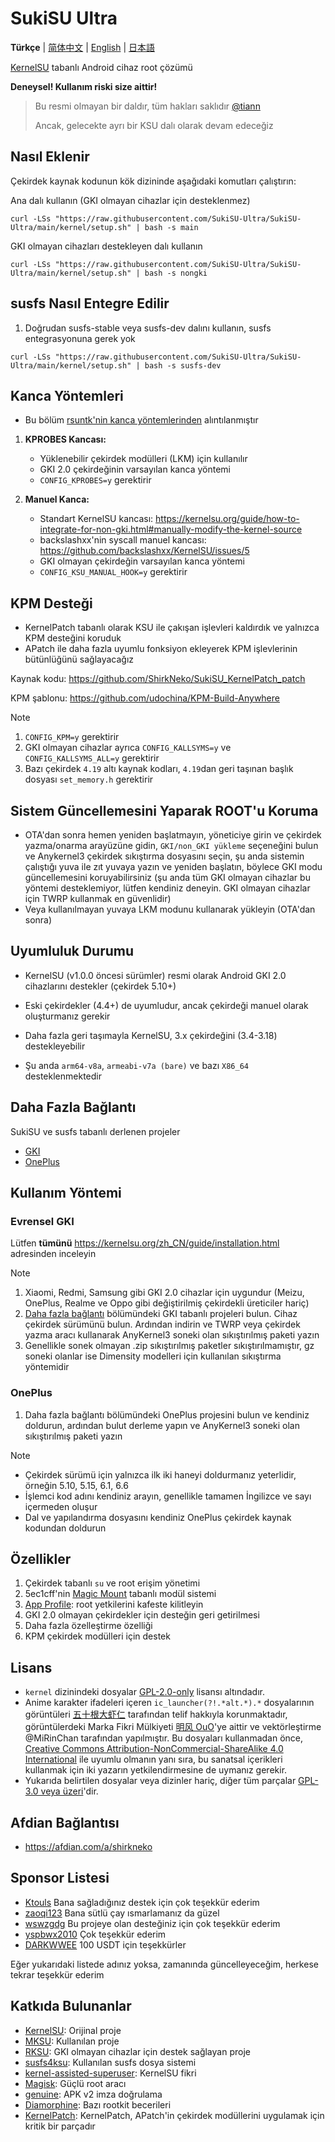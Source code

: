 # SukiSU Ultra

**Türkçe** | [简体中文](README.md) | [English](README-en.md) | [日本語](README-ja.md)

[KernelSU](https://github.com/tiann/KernelSU) tabanlı Android cihaz root çözümü

**Deneysel! Kullanım riski size aittir!**

> Bu resmi olmayan bir daldır, tüm hakları saklıdır [@tiann](https://github.com/tiann)
>
> Ancak, gelecekte ayrı bir KSU dalı olarak devam edeceğiz

## Nasıl Eklenir

Çekirdek kaynak kodunun kök dizininde aşağıdaki komutları çalıştırın:

Ana dalı kullanın (GKI olmayan cihazlar için desteklenmez)

```
curl -LSs "https://raw.githubusercontent.com/SukiSU-Ultra/SukiSU-Ultra/main/kernel/setup.sh" | bash -s main
```

GKI olmayan cihazları destekleyen dalı kullanın

```
curl -LSs "https://raw.githubusercontent.com/SukiSU-Ultra/SukiSU-Ultra/main/kernel/setup.sh" | bash -s nongki
```

## susfs Nasıl Entegre Edilir

1. Doğrudan susfs-stable veya susfs-dev dalını kullanın, susfs entegrasyonuna gerek yok

```
curl -LSs "https://raw.githubusercontent.com/SukiSU-Ultra/SukiSU-Ultra/main/kernel/setup.sh" | bash -s susfs-dev
```

## Kanca Yöntemleri

- Bu bölüm [rsuntk\'nin kanca yöntemlerinden](https://github.com/rsuntk/KernelSU) alıntılanmıştır

1. **KPROBES Kancası:**

   - Yüklenebilir çekirdek modülleri (LKM) için kullanılır
   - GKI 2.0 çekirdeğinin varsayılan kanca yöntemi
   - `CONFIG_KPROBES=y` gerektirir

2. **Manuel Kanca:**
   - Standart KernelSU kancası: https://kernelsu.org/guide/how-to-integrate-for-non-gki.html#manually-modify-the-kernel-source
   - backslashxx\'nin syscall manuel kancası: https://github.com/backslashxx/KernelSU/issues/5
   - GKI olmayan çekirdeğin varsayılan kanca yöntemi
   - `CONFIG_KSU_MANUAL_HOOK=y` gerektirir

## KPM Desteği

- KernelPatch tabanlı olarak KSU ile çakışan işlevleri kaldırdık ve yalnızca KPM desteğini koruduk
- APatch ile daha fazla uyumlu fonksiyon ekleyerek KPM işlevlerinin bütünlüğünü sağlayacağız

Kaynak kodu: https://github.com/ShirkNeko/SukiSU_KernelPatch_patch

KPM şablonu: https://github.com/udochina/KPM-Build-Anywhere

> [!Note]
>
> 1. `CONFIG_KPM=y` gerektirir
> 2. GKI olmayan cihazlar ayrıca `CONFIG_KALLSYMS=y` ve `CONFIG_KALLSYMS_ALL=y` gerektirir
> 3. Bazı çekirdek `4.19` altı kaynak kodları, `4.19`dan geri taşınan başlık dosyası `set_memory.h` gerektirir

## Sistem Güncellemesini Yaparak ROOT\'u Koruma

- OTA\'dan sonra hemen yeniden başlatmayın, yöneticiye girin ve çekirdek yazma/onarma arayüzüne gidin, `GKI/non_GKI yükleme` seçeneğini bulun ve Anykernel3 çekirdek sıkıştırma dosyasını seçin, şu anda sistemin çalıştığı yuva ile zıt yuvaya yazın ve yeniden başlatın, böylece GKI modu güncellemesini koruyabilirsiniz (şu anda tüm GKI olmayan cihazlar bu yöntemi desteklemiyor, lütfen kendiniz deneyin. GKI olmayan cihazlar için TWRP kullanmak en güvenlidir)
- Veya kullanılmayan yuvaya LKM modunu kullanarak yükleyin (OTA\'dan sonra)

## Uyumluluk Durumu

- KernelSU (v1.0.0 öncesi sürümler) resmi olarak Android GKI 2.0 cihazlarını destekler (çekirdek 5.10+)

- Eski çekirdekler (4.4+) de uyumludur, ancak çekirdeği manuel olarak oluşturmanız gerekir

- Daha fazla geri taşımayla KernelSU, 3.x çekirdeğini (3.4-3.18) destekleyebilir

- Şu anda `arm64-v8a`, `armeabi-v7a (bare)` ve bazı `X86_64` desteklenmektedir

## Daha Fazla Bağlantı

SukiSU ve susfs tabanlı derlenen projeler

- [GKI](https://github.com/ShirkNeko/GKI_KernelSU_SUSFS)
- [OnePlus](https://github.com/ShirkNeko/Action_OnePlus_MKSU_SUSFS)

## Kullanım Yöntemi

### Evrensel GKI

Lütfen **tümünü** https://kernelsu.org/zh_CN/guide/installation.html adresinden inceleyin

> [!Note]
>
> 1. Xiaomi, Redmi, Samsung gibi GKI 2.0 cihazlar için uygundur (Meizu, OnePlus, Realme ve Oppo gibi değiştirilmiş çekirdekli üreticiler hariç)
> 2. [Daha fazla bağlantı](#daha-fazla-bağlantı) bölümündeki GKI tabanlı projeleri bulun. Cihaz çekirdek sürümünü bulun. Ardından indirin ve TWRP veya çekirdek yazma aracı kullanarak AnyKernel3 soneki olan sıkıştırılmış paketi yazın
> 3. Genellikle sonek olmayan .zip sıkıştırılmış paketler sıkıştırılmamıştır, gz soneki olanlar ise Dimensity modelleri için kullanılan sıkıştırma yöntemidir

### OnePlus

1. Daha fazla bağlantı bölümündeki OnePlus projesini bulun ve kendiniz doldurun, ardından bulut derleme yapın ve AnyKernel3 soneki olan sıkıştırılmış paketi yazın

> [!Note]
>
> - Çekirdek sürümü için yalnızca ilk iki haneyi doldurmanız yeterlidir, örneğin 5.10, 5.15, 6.1, 6.6
> - İşlemci kod adını kendiniz arayın, genellikle tamamen İngilizce ve sayı içermeden oluşur
> - Dal ve yapılandırma dosyasını kendiniz OnePlus çekirdek kaynak kodundan doldurun

## Özellikler

1. Çekirdek tabanlı `su` ve root erişim yönetimi
2. 5ec1cff\'nin [Magic Mount](https://github.com/5ec1cff/KernelSU) tabanlı modül sistemi
3. [App Profile](https://kernelsu.org/guide/app-profile.html): root yetkilerini kafeste kilitleyin
4. GKI 2.0 olmayan çekirdekler için desteğin geri getirilmesi
5. Daha fazla özelleştirme özelliği
6. KPM çekirdek modülleri için destek

## Lisans

- `kernel` dizinindeki dosyalar [GPL-2.0-only](https://www.gnu.org/licenses/old-licenses/gpl-2.0.en.html) lisansı altındadır.
- Anime karakter ifadeleri içeren `ic_launcher(?!.*alt.*).*` dosyalarının görüntüleri [五十根大虾仁](https://space.bilibili.com/370927) tarafından telif hakkıyla korunmaktadır, görüntülerdeki Marka Fikri Mülkiyeti [明风 OuO](https://space.bilibili.com/274939213)'ye aittir ve vektörleştirme @MiRinChan tarafından yapılmıştır. Bu dosyaları kullanmadan önce, [Creative Commons Attribution-NonCommercial-ShareAlike 4.0 International](https://creativecommons.org/licenses/by-nc-sa/4.0/legalcode.txt) ile uyumlu olmanın yanı sıra, bu sanatsal içerikleri kullanmak için iki yazarın yetkilendirmesine de uymanız gerekir.
- Yukarıda belirtilen dosyalar veya dizinler hariç, diğer tüm parçalar [GPL-3.0 veya üzeri](https://www.gnu.org/licenses/gpl-3.0.html)'dir.

## Afdian Bağlantısı

- https://afdian.com/a/shirkneko

## Sponsor Listesi

- [Ktouls](https://github.com/Ktouls) Bana sağladığınız destek için çok teşekkür ederim
- [zaoqi123](https://github.com/zaoqi123) Bana sütlü çay ısmarlamanız da güzel
- [wswzgdg](https://github.com/wswzgdg) Bu projeye olan desteğiniz için çok teşekkür ederim
- [yspbwx2010](https://github.com/yspbwx2010) Çok teşekkür ederim
- [DARKWWEE](https://github.com/DARKWWEE) 100 USDT için teşekkürler

Eğer yukarıdaki listede adınız yoksa, zamanında güncelleyeceğim, herkese tekrar teşekkür ederim

## Katkıda Bulunanlar

- [KernelSU](https://github.com/tiann/KernelSU): Orijinal proje
- [MKSU](https://github.com/5ec1cff/KernelSU): Kullanılan proje
- [RKSU](https://github.com/rsuntk/KernelsU): GKI olmayan cihazlar için destek sağlayan proje
- [susfs4ksu](https://gitlab.com/simonpunk/susfs4ksu): Kullanılan susfs dosya sistemi
- [kernel-assisted-superuser](https://git.zx2c4.com/kernel-assisted-superuser/about/): KernelSU fikri
- [Magisk](https://github.com/topjohnwu/Magisk): Güçlü root aracı
- [genuine](https://github.com/brevent/genuine/): APK v2 imza doğrulama
- [Diamorphine](https://github.com/m0nad/Diamorphine): Bazı rootkit becerileri
- [KernelPatch](https://github.com/bmax121/KernelPatch): KernelPatch, APatch\'in çekirdek modüllerini uygulamak için kritik bir parçadır
